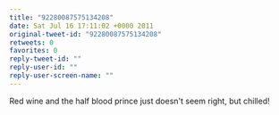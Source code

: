 ```yaml
---
title: "92280087575134208"
date: Sat Jul 16 17:11:02 +0000 2011
original-tweet-id: "92280087575134208"
retweets: 0
favorites: 0
reply-tweet-id: ""
reply-user-id: ""
reply-user-screen-name: ""
---
```

Red wine and the half blood prince just doesn't seem right, but chilled!
